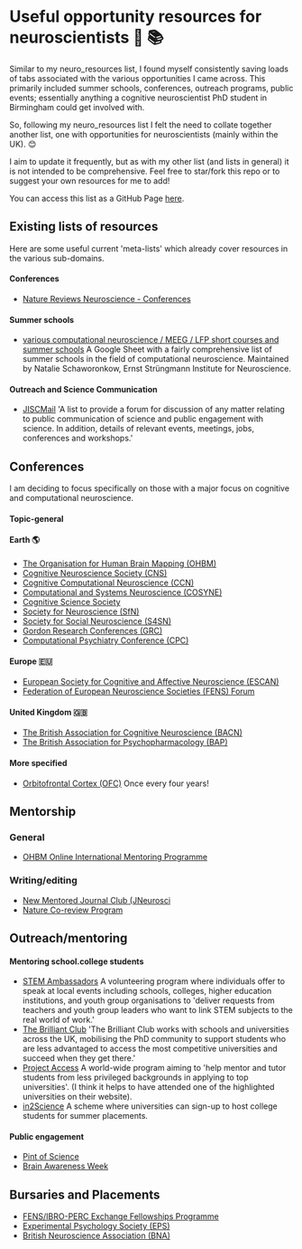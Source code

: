 # Useful opportunity resources for neuroscientists 🧠 📚

Similar to my neuro_resources list, I found myself consistently saving loads of tabs associated with the various opportunities I came across. This primarily included summer schools, conferences, outreach programs, public events; essentially anything a cognitive neuroscientist PhD student in Birmingham could get involved with.

So, following my neuro_resources list I felt the need to collate together another list, one with opportunities for neuroscientists (mainly within the UK). 😊 

I aim to update it frequently, but as with my other list (and lists in general) it is not intended to be comprehensive. Feel free to star/fork this repo or to suggest your own resources for me to add!

You can access this list as a GitHub Page [here](https://sohaamir.github.io/neuropportunities).

## Existing lists of resources

Here are some useful current 'meta-lists' which already cover resources in the various sub-domains.

#### Conferences 

- [Nature Reviews Neuroscience - Conferences](https://www.nature.com/nrn/conferences)

#### Summer schools

- [various computational neuroscience / MEEG / LFP short courses and summer schools](https://docs.google.com/spreadsheets/d/1nezjxkU8kGsA9MUI3Eph60s303VwfQLqMSNrSnnRSzk/edit#gid=1015366364) A Google Sheet with a fairly comprehensive list of summer schools in the field of computational neuroscience. Maintained by Natalie Schaworonkow, Ernst Strüngmann Institute for Neuroscience.

#### Outreach and Science Communication

- [JISCMail](https://www.jiscmail.ac.uk/cgi-bin/wa-jisc.exe?A0=PSCI-COM) 'A list to provide a forum for discussion of any matter relating to public communication of science and public engagement with science. In addition, details of relevant events, meetings, jobs, conferences and workshops.'

## Conferences

I am deciding to focus specifically on those with a major focus on cognitive and computational neuroscience.

#### Topic-general

#### Earth 🌎

- [The Organisation for Human Brain Mapping (OHBM)](https://www.humanbrainmapping.org/i4a/pages/index.cfm?pageid=1) 
- [Cognitive Neuroscience Society (CNS)](https://www.cogneurosociety.org/)
- [Cognitive Computational Neuroscience (CCN)](https://2024.ccneuro.org/)
- [Computational and Systems Neuroscience (COSYNE)](https://www.cosyne.org/)
- [Cognitive Science Society](https://cognitivesciencesociety.org/)
- [Society for Neuroscience (SfN)](https://www.sfn.org/)
- [Society for Social Neuroscience (S4SN)](https://www.s4sn.org/)
- [Gordon Research Conferences (GRC)](https://www.grc.org/)
- [Computational Psychiatry Conference (CPC)](https://www.cpconf.org/)

#### Europe 🇪🇺

- [European Society for Cognitive and Affective Neuroscience (ESCAN)](https://escaneurosci.eu/)
- [Federation of European Neuroscience Societies (FENS) Forum](https://fensforum.org/)

#### United Kingdom 🇬🇧

- [The British Association for Cognitive Neuroscience (BACN)](https://www.bacn.co.uk/)
- [The British Association for Psychopharmacology (BAP)](https://www.bap.org.uk/)

#### More specified

- [Orbitofrontal Cortex (OFC)](https://www.ofc2024.com/) Once every four years!

## Mentorship
### General
- [OHBM Online International Mentoring Programme](https://www.ohbmtrainees.com/mentoring-programme)

### Writing/editing
- [New Mentored Journal Club (JNeurosci](https://www.jneurosci.org/content/43/41/6832)
- [Nature Co-review Program](https://www.nature.com/articles/s41467-024-45269-0)

## Outreach/mentoring

#### Mentoring school.college students

- [STEM Ambassadors](https://www.stem.org.uk/stem-ambassadors) A volunteering program where individuals offer to speak at local events including schools, colleges, higher education institutions, and youth group organisations to 'deliver requests from teachers and youth group leaders who want to link STEM subjects to the real world of work.'
- [The Brilliant Club](https://thebrilliantclub.org/) 'The Brilliant Club works with schools and universities across the UK, mobilising the PhD community to support students who are less advantaged to access the most competitive universities and succeed when they get there.'
- [Project Access](https://projectaccess.org/) A world-wide program aiming to 'help mentor and tutor students from less privileged backgrounds in applying to top universities'. (I think it helps to have attended one of the highlighted universities on their website).
- [in2Science](https://in2scienceuk.org/) A scheme where universities can sign-up to host college students for summer placements.

#### Public engagement

- [Pint of Science](https://pintofscience.co.uk/)
- [Brain Awareness Week](https://dana.org/brain-awareness-week/)

## Bursaries and Placements

- [FENS/IBRO-PERC Exchange Fellowships Programme](https://www.fens.org/careers/grants-and-stipends/grant/fens-ibro-perc-exchange-fellowships-programme) 
- [Experimental Psychology Society (EPS)](https://eps.ac.uk/funding/)
- [British Neuroscience Association (BNA)](https://www.bna.org.uk/members/bursaries/bursaries-and-grants/)
